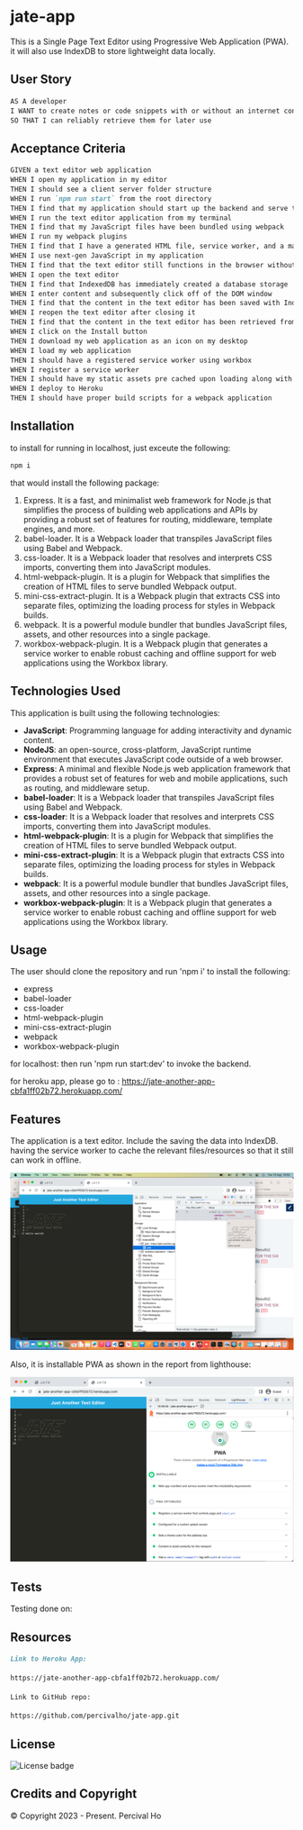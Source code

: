 # jate-app

This is a Single Page Text Editor using Progressive Web Application (PWA).
it will also use IndexDB to store lightweight data locally.

## User Story


```md
AS A developer
I WANT to create notes or code snippets with or without an internet connection
SO THAT I can reliably retrieve them for later use
```

## Acceptance Criteria

```md
GIVEN a text editor web application
WHEN I open my application in my editor
THEN I should see a client server folder structure
WHEN I run `npm run start` from the root directory
THEN I find that my application should start up the backend and serve the client
WHEN I run the text editor application from my terminal
THEN I find that my JavaScript files have been bundled using webpack
WHEN I run my webpack plugins
THEN I find that I have a generated HTML file, service worker, and a manifest file
WHEN I use next-gen JavaScript in my application
THEN I find that the text editor still functions in the browser without errors
WHEN I open the text editor
THEN I find that IndexedDB has immediately created a database storage
WHEN I enter content and subsequently click off of the DOM window
THEN I find that the content in the text editor has been saved with IndexedDB
WHEN I reopen the text editor after closing it
THEN I find that the content in the text editor has been retrieved from our IndexedDB
WHEN I click on the Install button
THEN I download my web application as an icon on my desktop
WHEN I load my web application
THEN I should have a registered service worker using workbox
WHEN I register a service worker
THEN I should have my static assets pre cached upon loading along with subsequent pages and static assets
WHEN I deploy to Heroku
THEN I should have proper build scripts for a webpack application
```


## Installation
  
to install for running in localhost, just exceute the following:

  ```md
  npm i 
  ```

that would install the following package:
1.  Express.  It is a fast, and minimalist web framework for Node.js that simplifies the process of building web applications and APIs by providing a robust set of features for routing, middleware, template engines, and more.
2. babel-loader. It is a Webpack loader that transpiles JavaScript files using Babel and Webpack.
3. css-loader. It is a Webpack loader that resolves and interprets CSS imports, converting them into JavaScript modules.
4. html-webpack-plugin. It is a plugin for Webpack that simplifies the creation of HTML files to serve bundled Webpack output.
5. mini-css-extract-plugin. It is a Webpack plugin that extracts CSS into separate files, optimizing the loading process for styles in Webpack builds.
6. webpack. It is a powerful module bundler that bundles JavaScript files, assets, and other resources into a single package.
7. workbox-webpack-plugin. It is a Webpack plugin that generates a service worker to enable robust caching and offline support for web applications using the Workbox library.

## Technologies Used

This application is built using the following technologies:

- **JavaScript**: Programming language for adding interactivity and dynamic content.
- **NodeJS**: an open-source, cross-platform, JavaScript runtime environment that executes JavaScript code outside of a web browser.
- **Express**: A minimal and flexible Node.js web application framework that provides a robust set of features for web and mobile applications, such as routing, and middleware setup.
- **babel-loader**: It is a Webpack loader that transpiles JavaScript files using Babel and Webpack.
- **css-loader**: It is a Webpack loader that resolves and interprets CSS imports, converting them into JavaScript modules.
- **html-webpack-plugin**: It is a plugin for Webpack that simplifies the creation of HTML files to serve bundled Webpack output.
- **mini-css-extract-plugin**: It is a Webpack plugin that extracts CSS into separate files, optimizing the loading process for styles in Webpack builds.
- **webpack**: It is a powerful module bundler that bundles JavaScript files, assets, and other resources into a single package.
- **workbox-webpack-plugin**: It is a Webpack plugin that generates a service worker to enable robust caching and offline support for web applications using the Workbox library.

## Usage

The user should clone the repository and run 'npm i' to install the following: 

- express
- babel-loader
- css-loader
- html-webpack-plugin
- mini-css-extract-plugin
- webpack
- workbox-webpack-plugin


for localhost:
then run 'npm run start:dev' to invoke the backend.

for heroku app, please go to :
https://jate-another-app-cbfa1ff02b72.herokuapp.com/


## Features

The application is a text editor.
Include the saving the data into IndexDB.
having the service worker to cache the relevant files/resources so that it still can work in offline. 

![offline](assets/indexDB.png)

Also, it is installable PWA as shown in the report from lighthouse:

![PWA](assets/PWA.png)

## Tests

Testing done on:




## Resources

```md
Link to Heroku App:

https://jate-another-app-cbfa1ff02b72.herokuapp.com/

Link to GitHub repo:

https://github.com/percivalho/jate-app.git

```

## License 

![License badge](https://img.shields.io/badge/license-MIT-blue.svg)


## Credits and Copyright 
&copy; Copyright 2023 - Present. Percival Ho